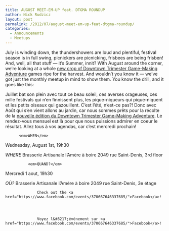 ```yaml
---
title: AUGUST MEET-EM-UP feat. DTGMA ROUNDUP
author: Nick Rudzicz
layout: post
permalink: /2012/07/august-meet-em-up-feat-dtgma-roundup/
categories:
  - Announcements
  - Meetups
---
```


July is winding down, the thundershowers are loud and plentiful, festival season is in full swing, picnickers are picnicking, frisbees are being frisben! And, well, all that stuff &#8212; it&#8217;s Summer, innit?
With August around the corner, we&#8217;re looking at a whole <a href="http://oldforum.mrgs.ca/index.php/topic,39.0.html">new crop of Downtown Trimester Game-Making Adventure</a> games ripe for the harvest. And wouldn&#8217;t you know it &#8212; we&#8217;ve got just the monthly meetup in mind to show them.
You know the drill, and it goes like this:

Juillet bat son plein avec tout ce beau soleil, ces averses orageuses, ces mille festivals qui n&#8217;en finnissent plus, les pique-niqueurs qui pique-niquent et les petits oiseaux qui gazouillent. C&#8217;est l&#8217;été, n&#8217;est-ce pas?!
Donc avec Août qui s&#8217;en vient allons au jardin, car nous sommes prêts pour la récolte de la <a href="http://oldforum.mrgs.ca/index.php/topic,39.0.html">nouvelle édition du Downtown Trimester Game-Making Adventure</a>. Le rendez-vous mensuel est là pour que nous puissions admirer en coeur le résultat.
Allez tous à vos agendas, car c&#8217;est mercredi prochain!

        

        
        
          <em>WHEN</em>
 Wednesday, August 1st, 19h30</p> <p>
            <em>WHERE</em>
 Brasserie Artisanale l’Amère à boire
 2049 rue Saint-Denis, 3rd floor

              <em>QUAND?</em>
 Mercredi 1 aout, 19h30</p> <p>
                <em>OÙ?</em>
 Brasserie Artisanale l&#8217;Amère à boire
 2049 rue Saint-Denis, 3e étage
 

                

                
                
                  Check out the <a href="https://www.facebook.com/events/370667646337685/">Facebook</a>!
                

                
                
                  Voyez l&#8217;événement sur <a href="https://www.facebook.com/events/370667646337685/">Facebook</a>!
                

                
                
                

